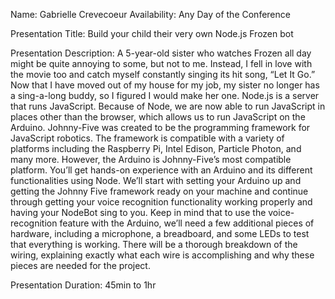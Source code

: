 Name: Gabrielle Crevecoeur
Availability: Any Day of the Conference


Presentation Title: Build your child their very own Node.js Frozen bot

Presentation Description:
A 5-year-old sister who watches Frozen all day might be quite annoying to some, but not to me. Instead, I fell in love with the movie too and catch myself constantly singing its hit song, “Let It Go.” Now that I have moved out of my house for my job, my sister no longer has a sing-a-long buddy, so I figured I would make her one.
Node.js is a server that runs JavaScript. Because of Node, we are now able to run JavaScript in places other than the browser, which allows us to run JavaScript on the Arduino. Johnny-Five was created to be the programming framework for JavaScript robotics. The framework is compatible with a variety of platforms including the Raspberry Pi,
Intel Edison, Particle Photon, and many more. However, the Arduino is Johnny-Five’s most compatible platform.
You’ll get hands-on experience with an Arduino and its different functionalities using Node. We’ll start with setting your Arduino up and getting the Johnny Five framework ready on your machine and continue through getting your voice recognition functionality working properly and having your NodeBot sing to you. Keep in mind that to use the
voice-recognition feature with the Arduino, we’ll need a few additional pieces of hardware, including a microphone, a breadboard, and some LEDs to test that everything is working. There will be a thorough breakdown of the wiring, explaining exactly what each wire is accomplishing and why these pieces are needed for the project.

Presentation Duration: 45min to 1hr

